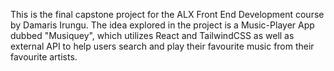 This is the final capstone project for the ALX Front End Development course by Damaris Irungu. The idea explored in the project is a Music-Player App dubbed "Musiquey", which utilizes React and TailwindCSS as well as external API to help users search and play their favourite music from their favourite artists.
